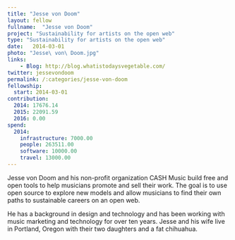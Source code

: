 ```yaml
---
title: "Jesse von Doom"
layout: fellow 
fullname:  "Jesse von Doom"
project: "Sustainability for artists on the open web"
type: "Sustainability for artists on the open web"
date:   2014-03-01
photo: "Jesse\ von\ Doom.jpg"
links: 
    - Blog: http://blog.whatistodaysvegetable.com/
twitter: jessevondoom
permalink: /:categories/jesse-von-doom
fellowship:
  start: 2014-03-01
contribution:
  2014: 17676.14
  2015: 22091.59
  2016: 0.00
spend:
  2014:
    infrastructure: 7000.00
    people: 263511.00
    software: 10000.00
    travel: 13000.00
---
```


Jesse von Doom and his non-profit organization CASH Music build free and open tools to help musicians promote and sell their work. The goal is to use open source to explore new models and allow musicians to find their own paths to sustainable careers on an open web.

He has a background in design and technology and has been working with music marketing and technology for over ten years. Jesse and his wife live in Portland, Oregon with their two daughters and a fat chihuahua.

